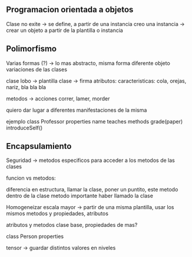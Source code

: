 ## Programacion orientada a objetos
Clase no exite -> se define, a partir de una instancia
creo una instancia -> crear un objeto a partir de la plantilla o instancia 


## Polimorfismo
Varias formas (?) -> lo mas abstracto, misma forma diferente objeto
variaciones de las clases

clase lobo -> plantilla 
clase -> firma
	atributos: 
caracteristicas:
cola, orejas, nariz, bla bla bla

metodos -> acciones
correr, lamer, morder

quiero dar lugar a diferentes manifestaciones de la misma 

ejemplo
class Professor 
	properties
		name
		teaches
	methods
		grade(paper)
		introduceSelf()

## Encapsulamiento
Seguridad -> metodos especificos para acceder a los metodos de las clases

funcion vs metodos:

diferencia en estructura, llamar la clase, poner un puntito, este metodo dentro de la clase
metodo importante haber llamado la clase

Homogeneizar
escala mayor -> 
partir de una misma plantilla, usar los mismos metodos y propiedades, atributos

atributos y metodos 
clase base, propiedades de mas?

class Person
	properties
	
tensor -> guardar distintos valores en niveles
